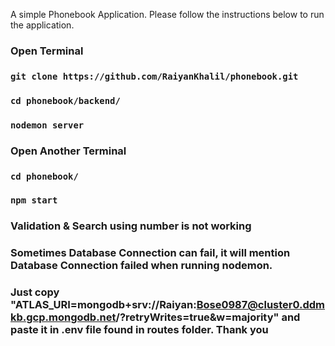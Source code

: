 A simple Phonebook Application.
Please follow the instructions below to run the application.

### Open Terminal
### `git clone https://github.com/RaiyanKhalil/phonebook.git`
### `cd phonebook/backend/`
### `nodemon server`
### Open Another Terminal
### `cd phonebook/`
### `npm start`

### Validation & Search using number is not working

### Sometimes Database Connection can fail, it will mention Database Connection failed when running nodemon. 
### Just copy "ATLAS_URI=mongodb+srv://Raiyan:Bose0987@cluster0.ddmkb.gcp.mongodb.net/<dbname>?retryWrites=true&w=majority" and paste it in .env file found in routes folder. Thank you

